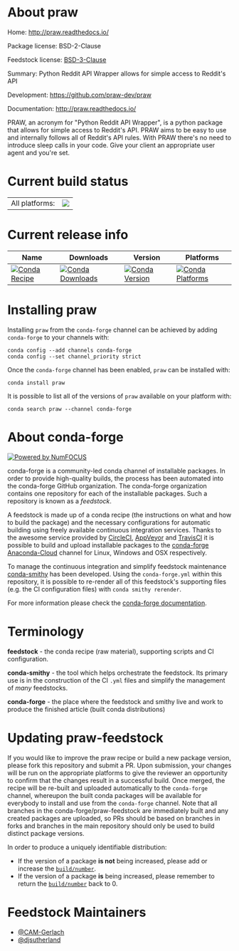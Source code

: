 About praw
==========

Home: http://praw.readthedocs.io/

Package license: BSD-2-Clause

Feedstock license: [BSD-3-Clause](https://github.com/conda-forge/praw-feedstock/blob/master/LICENSE.txt)

Summary: Python Reddit API Wrapper allows for simple access to Reddit's API

Development: https://github.com/praw-dev/praw

Documentation: http://praw.readthedocs.io/

PRAW, an acronym for "Python Reddit API Wrapper", is a python package that
allows for simple access to Reddit's API. PRAW aims to be easy to use and
internally follows all of Reddit's API rules. With PRAW there's no need to
introduce sleep calls in your code. Give your client an appropriate user
agent and you're set.


Current build status
====================


<table><tr><td>All platforms:</td>
    <td>
      <a href="https://dev.azure.com/conda-forge/feedstock-builds/_build/latest?definitionId=5962&branchName=master">
        <img src="https://dev.azure.com/conda-forge/feedstock-builds/_apis/build/status/praw-feedstock?branchName=master">
      </a>
    </td>
  </tr>
</table>

Current release info
====================

| Name | Downloads | Version | Platforms |
| --- | --- | --- | --- |
| [![Conda Recipe](https://img.shields.io/badge/recipe-praw-green.svg)](https://anaconda.org/conda-forge/praw) | [![Conda Downloads](https://img.shields.io/conda/dn/conda-forge/praw.svg)](https://anaconda.org/conda-forge/praw) | [![Conda Version](https://img.shields.io/conda/vn/conda-forge/praw.svg)](https://anaconda.org/conda-forge/praw) | [![Conda Platforms](https://img.shields.io/conda/pn/conda-forge/praw.svg)](https://anaconda.org/conda-forge/praw) |

Installing praw
===============

Installing `praw` from the `conda-forge` channel can be achieved by adding `conda-forge` to your channels with:

```
conda config --add channels conda-forge
conda config --set channel_priority strict
```

Once the `conda-forge` channel has been enabled, `praw` can be installed with:

```
conda install praw
```

It is possible to list all of the versions of `praw` available on your platform with:

```
conda search praw --channel conda-forge
```


About conda-forge
=================

[![Powered by
NumFOCUS](https://img.shields.io/badge/powered%20by-NumFOCUS-orange.svg?style=flat&colorA=E1523D&colorB=007D8A)](https://numfocus.org)

conda-forge is a community-led conda channel of installable packages.
In order to provide high-quality builds, the process has been automated into the
conda-forge GitHub organization. The conda-forge organization contains one repository
for each of the installable packages. Such a repository is known as a *feedstock*.

A feedstock is made up of a conda recipe (the instructions on what and how to build
the package) and the necessary configurations for automatic building using freely
available continuous integration services. Thanks to the awesome service provided by
[CircleCI](https://circleci.com/), [AppVeyor](https://www.appveyor.com/)
and [TravisCI](https://travis-ci.com/) it is possible to build and upload installable
packages to the [conda-forge](https://anaconda.org/conda-forge)
[Anaconda-Cloud](https://anaconda.org/) channel for Linux, Windows and OSX respectively.

To manage the continuous integration and simplify feedstock maintenance
[conda-smithy](https://github.com/conda-forge/conda-smithy) has been developed.
Using the ``conda-forge.yml`` within this repository, it is possible to re-render all of
this feedstock's supporting files (e.g. the CI configuration files) with ``conda smithy rerender``.

For more information please check the [conda-forge documentation](https://conda-forge.org/docs/).

Terminology
===========

**feedstock** - the conda recipe (raw material), supporting scripts and CI configuration.

**conda-smithy** - the tool which helps orchestrate the feedstock.
                   Its primary use is in the construction of the CI ``.yml`` files
                   and simplify the management of *many* feedstocks.

**conda-forge** - the place where the feedstock and smithy live and work to
                  produce the finished article (built conda distributions)


Updating praw-feedstock
=======================

If you would like to improve the praw recipe or build a new
package version, please fork this repository and submit a PR. Upon submission,
your changes will be run on the appropriate platforms to give the reviewer an
opportunity to confirm that the changes result in a successful build. Once
merged, the recipe will be re-built and uploaded automatically to the
`conda-forge` channel, whereupon the built conda packages will be available for
everybody to install and use from the `conda-forge` channel.
Note that all branches in the conda-forge/praw-feedstock are
immediately built and any created packages are uploaded, so PRs should be based
on branches in forks and branches in the main repository should only be used to
build distinct package versions.

In order to produce a uniquely identifiable distribution:
 * If the version of a package **is not** being increased, please add or increase
   the [``build/number``](https://docs.conda.io/projects/conda-build/en/latest/resources/define-metadata.html#build-number-and-string).
 * If the version of a package **is** being increased, please remember to return
   the [``build/number``](https://docs.conda.io/projects/conda-build/en/latest/resources/define-metadata.html#build-number-and-string)
   back to 0.

Feedstock Maintainers
=====================

* [@CAM-Gerlach](https://github.com/CAM-Gerlach/)
* [@djsutherland](https://github.com/djsutherland/)

